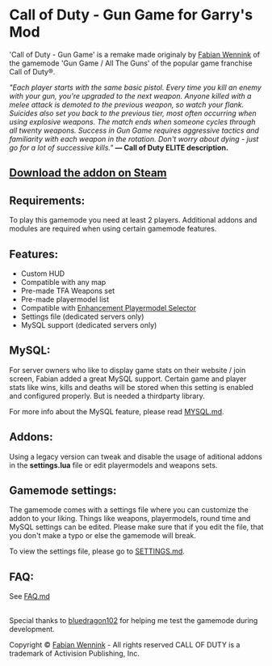 # Call of Duty - Gun Game for Garry's Mod

'Call of Duty - Gun Game' is a remake made originaly by <a href="https://github.com/fabianwennink" target="_blank">Fabian Wennink</a> of the gamemode 'Gun Game / All The Guns' of the 
popular game franchise Call of Duty®. 

<i>"Each player starts with the same basic pistol. Every time you kill an enemy with your gun, you're upgraded to the next weapon. Anyone killed with a melee attack is demoted to the previous weapon, so watch your flank. Suicides also set you back to the previous tier, most often occurring when using explosive weapons. The match ends when someone cycles through all twenty weapons. Success in Gun Game requires aggressive tactics and familiarity with each weapon in the rotation. Don't worry about dying - just go for a lot of successive kills."</i> <b>— Call of Duty ELITE description.</b>

## <a href="http://steamcommunity.com/sharedfiles/filedetails/?id=765807753" target="_blank">Download the addon on Steam</a>

## Requirements:<br/>
To play this gamemode you need at least 2 players. Additional addons and modules are required when using 
certain gamemode features.


## Features:<br/>
  * Custom HUD
  * Compatible with any map
  * Pre-made TFA Weapons set
  * Pre-made playermodel list
  * Compatible with <a href="https://github.com/LibertyForce-Gmod/Enhanced-PlayerModel-Selector" target="_blank">Enhancement Playermodel Selector</a>
  * Settings file (dedicated servers only)
  * MySQL support (dedicated servers only)


## MySQL:<br/>
For server owners who like to display game stats on their website / join screen, Fabian added a great MySQL support. Certain game and 
player stats like wins, kills and deaths will be stored when this setting is enabled and configured properly. But is needed a thirdparty library.

For more info about the MySQL feature, please read <a href="https://github.com/LoveRenamon/Call-of-Duty-Gun-Game/blob/master/MYSQL.md">MYSQL.md</a>.


## Addons:<br/>
Using a legacy version can tweak and disable the usage of aditional addons in the **settings.lua** file or edit playermodels and weapons sets. 


## Gamemode settings:<br/>
The gamemode comes with a settings file where you can customize the addon to your liking. Things like weapons, playermodels,
round time and MySQL settings can be edited. Please make sure that if you edit the file, that you don't make a typo or else
the gamemode will break.

To view the settings file, please go to <a href="https://github.com/LoveRenamon/Call-of-Duty-Gun-Game/blob/master/SETTINGS.md">SETTINGS.md</a>.


## FAQ:<br/>
See <a href="https://github.com/LoveRenamon/Call-of-Duty-Gun-Game/blob/dev/FAQ.md">FAQ.md</a><br/><br/>


Special thanks to <a href="https://steamcommunity.com/profiles/76561198070723800">bluedragon102</a> for helping me test the gamemode during development.


Copyright © <a href="https://www.fabianwennink.nl/">Fabian Wennink</a> - All rights reserved
CALL OF DUTY is a trademark of Activision Publishing, Inc. 
